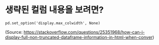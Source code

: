 # 생략된 컬럼 내용을 보려면?
`pd.set_option('display.max_colwidth', None)`


(Source: https://stackoverflow.com/questions/25351968/how-can-i-display-full-non-truncated-dataframe-information-in-html-when-conver)
